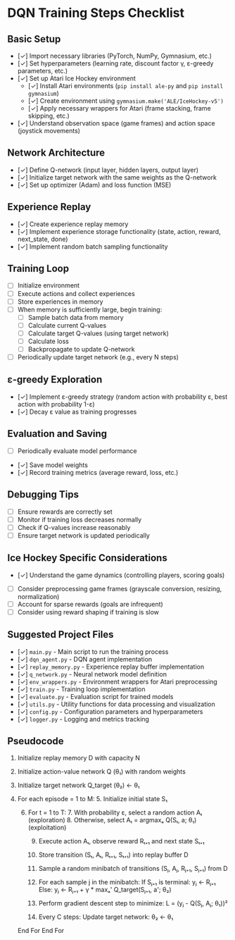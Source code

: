 # DQN Training Steps Checklist

## Basic Setup
- [✓] Import necessary libraries (PyTorch, NumPy, Gymnasium, etc.)
- [✓] Set hyperparameters (learning rate, discount factor γ, ε-greedy parameters, etc.)
- [✓] Set up Atari Ice Hockey environment
  - [✓] Install Atari environments (`pip install ale-py` and `pip install gymnasium`)
  - [✓] Create environment using `gymnasium.make('ALE/IceHockey-v5')`
  - [✓] Apply necessary wrappers for Atari (frame stacking, frame skipping, etc.)
- [✓] Understand observation space (game frames) and action space (joystick movements)

## Network Architecture
- [✓] Define Q-network (input layer, hidden layers, output layer)
- [✓] Initialize target network with the same weights as the Q-network
- [✓] Set up optimizer (Adam) and loss function (MSE)

## Experience Replay
- [✓] Create experience replay memory
- [✓] Implement experience storage functionality (state, action, reward, next_state, done)
- [✓] Implement random batch sampling functionality

## Training Loop
- [ ] Initialize environment
- [ ] Execute actions and collect experiences
- [ ] Store experiences in memory
- [ ] When memory is sufficiently large, begin training:
  - [ ] Sample batch data from memory
  - [ ] Calculate current Q-values
  - [ ] Calculate target Q-values (using target network)
  - [ ] Calculate loss
  - [ ] Backpropagate to update Q-network
- [ ] Periodically update target network (e.g., every N steps)

## ε-greedy Exploration
- [✓] Implement ε-greedy strategy (random action with probability ε, best action with probability 1-ε)
- [✓] Decay ε value as training progresses

## Evaluation and Saving
- [ ] Periodically evaluate model performance
- [✓] Save model weights
- [✓] Record training metrics (average reward, loss, etc.)

## Debugging Tips
- [ ] Ensure rewards are correctly set
- [ ] Monitor if training loss decreases normally
- [ ] Check if Q-values increase reasonably
- [ ] Ensure target network is updated periodically

## Ice Hockey Specific Considerations
- [✓] Understand the game dynamics (controlling players, scoring goals)
- [ ] Consider preprocessing game frames (grayscale conversion, resizing, normalization)
- [ ] Account for sparse rewards (goals are infrequent)
- [ ] Consider using reward shaping if training is slow

## Suggested Project Files
- [✓] `main.py` - Main script to run the training process
- [✓] `dqn_agent.py` - DQN agent implementation
- [✓] `replay_memory.py` - Experience replay buffer implementation
- [✓] `q_network.py` - Neural network model definition
- [✓] `env_wrappers.py` - Environment wrappers for Atari preprocessing
- [✓] `train.py` - Training loop implementation
- [✓] `evaluate.py` - Evaluation script for trained models
- [✓] `utils.py` - Utility functions for data processing and visualization
- [✓] `config.py` - Configuration parameters and hyperparameters
- [✓] `logger.py` - Logging and metrics tracking

## Pseudocode
1. Initialize replay memory D with capacity N
2. Initialize action-value network Q (θ₁) with random weights
3. Initialize target network Q_target (θ₂) ← θ₁

4. For each episode = 1 to M:
    5. Initialize initial state S₁

    6. For t = 1 to T:
        7. With probability ε, select a random action Aₜ (exploration)
        8. Otherwise, select Aₜ = argmaxₐ Q(Sₜ, a; θ₁) (exploitation)

        9. Execute action Aₜ, observe reward Rₜ₊₁ and next state Sₜ₊₁

        10. Store transition (Sₜ, Aₜ, Rₜ₊₁, Sₜ₊₁) into replay buffer D

        11. Sample a random minibatch of transitions (Sⱼ, Aⱼ, Rⱼ₊₁, Sⱼ₊₁) from D

        12. For each sample j in the minibatch:
            If Sⱼ₊₁ is terminal:
                yⱼ ← Rⱼ₊₁
            Else:
                yⱼ ← Rⱼ₊₁ + γ * maxₐ' Q_target(Sⱼ₊₁, a'; θ₂)

        13. Perform gradient descent step to minimize:
            L = (yⱼ - Q(Sⱼ, Aⱼ; θ₁))²

        14. Every C steps:
            Update target network: θ₂ ← θ₁

    End For
End For

